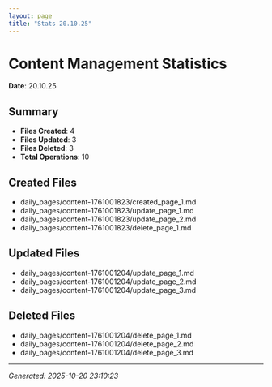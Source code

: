 ```yaml
---
layout: page
title: "Stats 20.10.25"
---
```


# Content Management Statistics

**Date**: 20.10.25

## Summary

- **Files Created**: 4
- **Files Updated**: 3  
- **Files Deleted**: 3
- **Total Operations**: 10

## Created Files

- daily_pages/content-1761001823/created_page_1.md
- daily_pages/content-1761001823/update_page_1.md
- daily_pages/content-1761001823/update_page_2.md
- daily_pages/content-1761001823/delete_page_1.md

## Updated Files

- daily_pages/content-1761001204/update_page_1.md
- daily_pages/content-1761001204/update_page_2.md
- daily_pages/content-1761001204/update_page_3.md

## Deleted Files

- daily_pages/content-1761001204/delete_page_1.md
- daily_pages/content-1761001204/delete_page_2.md
- daily_pages/content-1761001204/delete_page_3.md

---
*Generated: 2025-10-20 23:10:23*

